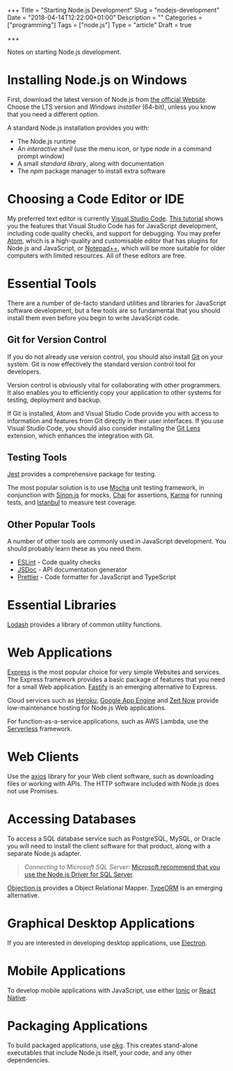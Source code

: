 +++
Title = "Starting Node.js Development"
Slug = "nodejs-development"
Date = "2018-04-14T12:22:00+01:00"
Description = ""
Categories = ["programming"]
Tags = ["node.js"]
Type = "article"
Draft = true

+++

Notes on starting Node.js development.

<!--more-->

# Installing Node.js on Windows #

First, download the latest version of Node.js from [the official
Website](https://nodejs.org). Choose the LTS version and *Windows installer* (64-bit), unless you know that you need a different option.

A standard Node.js installation provides you with:

* The Node.js runtime
* An *interactive shell* (use the menu icon, or type _node_ in a
    command prompt window)
* A small *standard library*, along with documentation
* The *npm* package manager to install extra software

# Choosing a Code Editor or IDE #

 My preferred text editor is currently [Visual Studio Code](https://code.visualstudio.com). [This tutorial](https://code.visualstudio.com/docs/nodejs/nodejs-tutorial) shows you the features that Visual Studio Code has for JavaScript development, including code quality checks, and support for debugging. You may prefer [Atom](https://atom.io/), which is a high-quality and customisable editor that has plugins for Node.js and JavaScript, or [Notepad++](https://notepad-plus-plus.org/), which will be more suitable for older computers with limited resources. All of these editors are free.

# Essential Tools #

There are a number of de-facto standard utilities and libraries for
JavaScript software development, but a few tools are so fundamental that you should install them even before you begin to write JavaScript code.

## Git for Version Control ##

If you do not already use version control, you should also install [Git](http://git-scm.com/) on your system. Git is now effectively the standard version control tool for developers.

Version control is obviously vital for collaborating with other programmers. It also enables you to efficiently copy your application to other systems for testing, deployment and backup.

If Git is installed, Atom and Visual Studio Code provide you with access to information and features from Git directly in their user interfaces. If you use Visual Studio Code, you should also consider installing the [Git Lens](https://marketplace.visualstudio.com/items?itemName=eamodio.gitlens) extension, which enhances the integration with Git.

## Testing Tools ##

[Jest](https://facebook.github.io/jest/) provides a comprehensive package for testing.

The most popular solution is to use [Mocha](https://mochajs.org/) unit testing framework, in conjunction with [Sinon.js](http://sinonjs.org/) for mocks, [Chai](http://www.chaijs.com/) for assertions, [Karma](https://karma-runner.github.io) for running tests, and [Istanbul](https://istanbul.js.org/) to measure test coverage.

## Other Popular Tools ##

A number of other tools are commonly used in JavaScript development. You should probably learn these as you need them.

* [ESLint](http://eslint.org/) - Code quality checks
* [JSDoc](http://usejsdoc.org/) - API documentation generator
* [Prettier](https://github.com/prettier/prettier) - Code formatter for JavaScript and TypeScript

# Essential Libraries #

[Lodash](https://lodash.com/) provides a library of common utility functions.

# Web Applications #

[Express](https://expressjs.com/) is the most popular choice for very simple Websites and services. The Express framework provides a basic package of features that you need for a small Web application. [Fastify](https://www.fastify.io/) is an emerging alternative to Express.

Cloud services such as [Heroku](https://www.heroku.com/), [Google App Engine](https://cloud.google.com/appengine/) and [Zeit Now](https://zeit.co/now) provide low-maintenance hosting for Node.js Web applications.

For function-as-a-service applications, such as AWS Lambda, use the [Serverless](https://www.serverless.com) framework.

# Web Clients #

Use the [axios](https://github.com/axios/axios) library for your Web client software, such as downloading files or working with APIs. The HTTP software included with Node.js does not use Promises.

# Accessing Databases #

To access a SQL database service such
as PostgreSQL, MySQL, or Oracle you will need to install the client software for that product, along with a separate Node.js adapter.

> *Connecting to Microsoft SQL Server*: [Microsoft recommend that you use the Node.js Driver for SQL Server](https://docs.microsoft.com/en-us/sql/connect/node-js/node-js-driver-for-sql-server).

[Objection.js](https://vincit.github.io/objection.js) provides a Object Relational Mapper. [TypeORM](http://typeorm.io) is an emerging alternative.

# Graphical Desktop Applications #

If you are interested in developing desktop applications, use [Electron](https://electronjs.org/).

# Mobile Applications #

To develop mobile applications with JavaScript, use either [Ionic](https://ionicframework.com/) or [React Native](http://reactnative.com/).

# Packaging Applications #

To build packaged applications, use [pkg](https://www.npmjs.com/package/pkg). This creates stand-alone executables that include Node.js itself, your code, and any other dependencies.
